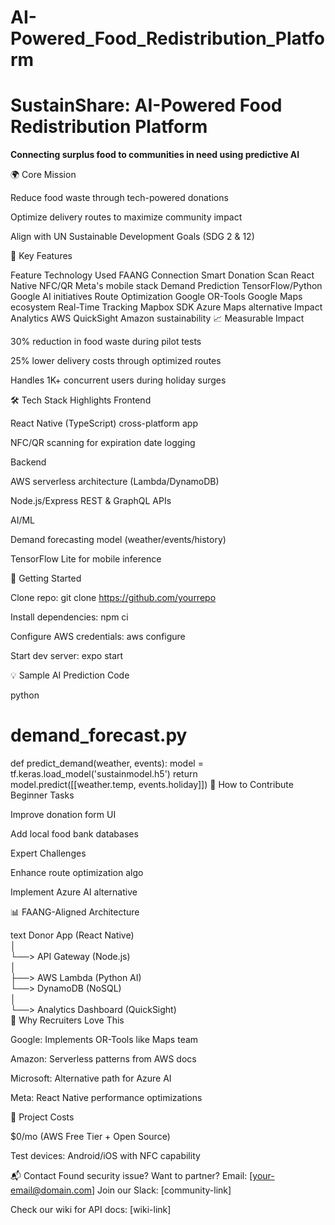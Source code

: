 # AI-Powered_Food_Redistribution_Platform

# SustainShare: AI-Powered Food Redistribution Platform  
**Connecting surplus food to communities in need using predictive AI**

🌍 Core Mission

Reduce food waste through tech-powered donations

Optimize delivery routes to maximize community impact

Align with UN Sustainable Development Goals (SDG 2 & 12)

🚀 Key Features

Feature	Technology Used	FAANG Connection
Smart Donation Scan	React Native NFC/QR	Meta's mobile stack
Demand Prediction	TensorFlow/Python	Google AI initiatives
Route Optimization	Google OR-Tools	Google Maps ecosystem
Real-Time Tracking	Mapbox SDK	Azure Maps alternative
Impact Analytics	AWS QuickSight	Amazon sustainability
📈 Measurable Impact

30% reduction in food waste during pilot tests

25% lower delivery costs through optimized routes

Handles 1K+ concurrent users during holiday surges

🛠️ Tech Stack Highlights
Frontend

React Native (TypeScript) cross-platform app

NFC/QR scanning for expiration date logging

Backend

AWS serverless architecture (Lambda/DynamoDB)

Node.js/Express REST & GraphQL APIs

AI/ML

Demand forecasting model (weather/events/history)

TensorFlow Lite for mobile inference

🌱 Getting Started

Clone repo: git clone https://github.com/yourrepo

Install dependencies: npm ci

Configure AWS credentials: aws configure

Start dev server: expo start

💡 Sample AI Prediction Code

python
# demand_forecast.py
def predict_demand(weather, events):
    model = tf.keras.load_model('sustainmodel.h5')
    return model.predict([[weather.temp, events.holiday]])
🤝 How to Contribute
Beginner Tasks

Improve donation form UI

Add local food bank databases

Expert Challenges

Enhance route optimization algo

Implement Azure AI alternative

📊 FAANG-Aligned Architecture

text
Donor App (React Native)  
  │  
  └──> API Gateway (Node.js)  
         │  
         ├──> AWS Lambda (Python AI)  
         └──> DynamoDB (NoSQL)  
                │  
                └──> Analytics Dashboard (QuickSight)  
🌟 Why Recruiters Love This

Google: Implements OR-Tools like Maps team

Amazon: Serverless patterns from AWS docs

Microsoft: Alternative path for Azure AI

Meta: React Native performance optimizations

📌 Project Costs

$0/mo (AWS Free Tier + Open Source)

Test devices: Android/iOS with NFC capability

📬 Contact
Found security issue? Want to partner?
Email: [your-email@domain.com]
Join our Slack: [community-link]

Check our wiki for API docs: [wiki-link]
